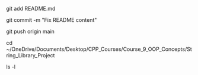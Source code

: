 git add README.md

git commit -m "Fix README content"

git push origin main

cd ~/OneDrive/Documents/Desktop/CPP_Courses/Course_9_OOP_Concepts/String_Library_Project

ls -l

